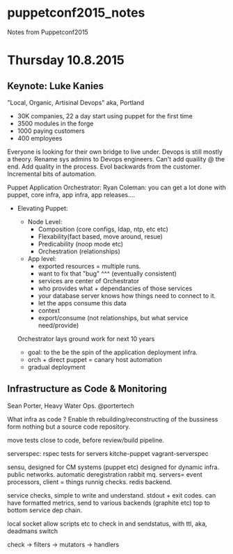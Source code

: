 # puppetconf2015_notes
Notes from Puppetconf2015

Thursday 10.8.2015
==================

Keynote: Luke Kanies
--------------------
"Local, Organic, Artisinal Devops" aka, Portland

* 30K companies, 22 a day start using puppet for the first time
* 3500 modules in the forge
* 1000 paying customers
* 400 employees

Everyone is looking for their own bridge to live under.
Devops is still mostly a theory. Rename sys admins to Devops engineers.
Can't add quaility @ the end. Add quality in the process. Evol backwards from the customer.
Incremental bits of automation.

Puppet Application Orchestrator:
Ryan Coleman:
you can get a lot done with puppet, core infra, app infra, app releases....
* Elevating Puppet:
  * Node Level:
    * Composition (core configs, ldap, ntp, etc etc)
    * Flexability(fact based, move around, resue)
    * Predicability (noop mode etc)
    * Orchestration (relationships)
  * App level:
    * exported resources = multiple runs.
    * want to fix that "bug" ^^^ (eventually consistent)
    * services are center of Orchestrator
    * who provides what + dependancies of those services
    * your database server knows how things need to connect to it.
    * let the apps consume this data
    * context
    * export/consume (not relationships, but what service need/provide)

  Orchestrator lays ground work for next 10 years

  * goal:  to the be the spin of the application deployment infra.
  * orch + direct puppet = canary host automation
  * gradual deployment

Infrastructure as Code & Monitoring
-----------------------------------
Sean Porter, Heavy Water Ops. @portertech

What infra as code ? Enable th rebuilding/reconstructing of the bussiness form nothing but a source code repository.

move tests close to code, before review/build pipeline.

serverspec: rspec tests for servers
kitche-puppet
vagrant-serverspec

sensu, designed for CM systems (puppet etc)
designed for dynamic infra. public networks. automatic deregistration
rabbit mq. servers= event processors, client = things runnig checks. redis backend.

service checks, simple to write and understand. stdout + exit codes. can have formatted metrics, send to various backends (graphite etc)
top to bottom service dep chain.

local socket allow scripts etc to check in and sendstatus, with ttl, aka, deadmans switch

check -> filters -> mutators -> handlers

